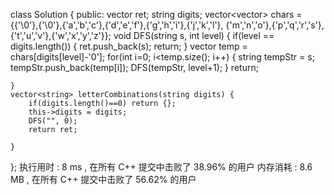 class Solution {
public:
    vector<string> ret;
    string digits;
    vector<vector<char>> chars ={{'\0'},{'\0'},{'a','b','c'},{'d','e','f'},{'g','h','i'},{'j','k','l'},
    {'m','n','o'},{'p','q','r','s'},{'t','u','v'},{'w','x','y','z'}};
    void DFS(string s, int level)
    {
        if(level == digits.length())
        {
            ret.push_back(s);
            return;
        }
        vector<char> temp = chars[digits[level]-'0'];
        for(int i=0; i<temp.size(); i++)
        {
            string tempStr = s;
            tempStr.push_back(temp[i]);
            DFS(tempStr, level+1);
        }
        return;

    }
    vector<string> letterCombinations(string digits) {
        if(digits.length()==0) return {};
        this->digits = digits;
        DFS("", 0);
        return ret;

    }
};
执行用时 :
8 ms
, 在所有 C++ 提交中击败了
38.96%
的用户
内存消耗 :
8.6 MB
, 在所有 C++ 提交中击败了
56.62%
的用户
